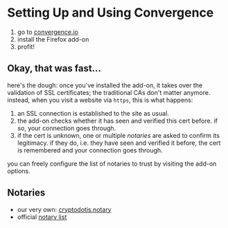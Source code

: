 # Setting Up and Using Convergence

1. go to [convergence.io](http://www.convergence.io/)
2. install the Firefox add-on
3. profit!

## Okay, that was fast...

here's the dough: once you've installed the add-on, it takes over the validation of SSL certificates;
the traditional CAs don't matter anymore. instead, when you visit a website via `https`, this is what happens:

1. an SSL connection is established to the site as usual.
2. the add-on checks whether it has seen and verified this cert before. if so, your connection goes through.
3. if the cert is unknown, one or multiple *notaries* are asked to confirm its legitimacy.
   if they do, i.e. they have seen and verified it before, the cert is remembered and your connection goes through.

you can freely configure the list of notaries to trust by visiting the add-on options.

## Notaries

* our very own: [cryptodotis.notary](http://crypto.is/static/files/cryptodotis.notary)
* official [notary list](https://github.com/moxie0/Convergence/wiki/Notary-list-:--share-and-find-notaries!)